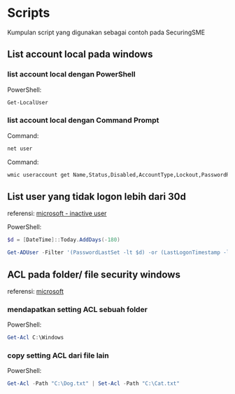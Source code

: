 
# Scripts

Kumpulan script yang digunakan sebagai contoh pada SecuringSME

## List account local pada windows

### list account local dengan PowerShell
PowerShell:
```PowerShell
Get-LocalUser
```

### list account local dengan Command Prompt
Command:
```cmd
net user
```

Command:
```cmd
wmic useraccount get Name,Status,Disabled,AccountType,Lockout,PasswordRequired,PasswordChangeable,SID
```

## List user yang tidak logon lebih dari 30d

referensi: [microsoft - inactive user](https://learn.microsoft.com/en-us/services-hub/unified/health/remediation-steps-ad/regularly-check-for-and-remove-inactive-user-accounts-in-active-directory)

PowerShell:
```PowerShell
$d = [DateTime]::Today.AddDays(-180)

Get-ADUser -Filter '(PasswordLastSet -lt $d) -or (LastLogonTimestamp -lt $d)' -Properties PasswordLastSet,LastLogonTimestamp | ft Name,PasswordLastSet,@{N="LastLogonTimestamp";E={[datetime]::FromFileTime($_.LastLogonTimestamp)}}
```

## ACL pada folder/ file security windows

referensi: [microsoft](https://learn.microsoft.com/en-us/powershell/module/microsoft.powershell.security/get-acl?view=powershell-7.5)

### mendapatkan setting ACL sebuah folder
PowerShell:
```PowerShell
Get-Acl C:\Windows
```

### copy setting ACL dari file lain
PowerShell:
```PowerShell
Get-Acl -Path "C:\Dog.txt" | Set-Acl -Path "C:\Cat.txt"
```